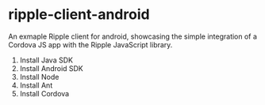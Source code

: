 ripple-client-android
=====================

An exmaple Ripple client for android, showcasing the simple integration of a Cordova JS app with the Ripple JavaScript library.

1. Install Java SDK
2. Install Android SDK
3. Install Node
4. Install Ant
5. Install Cordova
